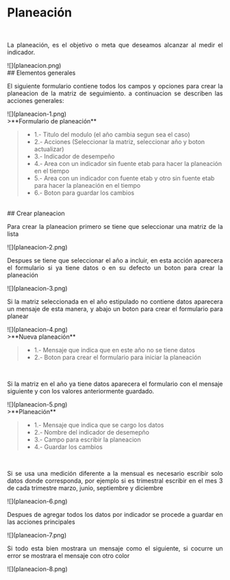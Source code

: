 # Planeación
<br>

<p style="text-align: justify;">
La planeación, es el objetivo o meta que deseamos alcanzar al medir el indicador.
</p>
![](planeacion.png)

<br>
## Elementos generales
<br>

<p style="text-align: justify;">
El siguiente formulario contiene todos los campos y opciones para crear la planeacion de la matriz de seguimiento.
a continuacion se describen las acciones generales:
</p>
![](planeacion-1.png)

<br>
>**Formulario de planeación**

> - 1.- Titulo del modulo (el año cambia segun sea el caso)
> - 2.- Acciones (Seleccionar la matriz, seleccionar año y boton actualizar)
> - 3.- Indicador de desempeño
> - 4.- Area con un indicador sin fuente etab para hacer la planeación en el tiempo 
> - 5.- Area con un indicador con fuente etab y otro sin fuente etab para hacer la planeación en el tiempo 
> - 6.- Boton para guardar los cambios

<br>
## Crear planeacion
<br>

<p style="text-align: justify;">
Para crear la planeacion primero se tiene que seleccionar una matriz de la lista
</p>
![](planeacion-2.png)

<br>
<p style="text-align: justify;">
Despues se tiene que seleccionar el año a incluir, en esta acción aparecera el formulario si ya tiene datos o en su defecto un boton para crear la planeación
</p>
![](planeacion-3.png)

<br>
<p style="text-align: justify;">
Si la matriz seleccionada en el año estipulado no contiene datos aparecera un mensaje de esta manera, y abajo un boton para crear el formulario para planear
</p>
![](planeacion-4.png)

<br>
>**Nueva planeación**

> - 1.- Mensaje que indica que en este año no se tiene datos
> - 2.- Boton para crear el formulario para iniciar la planeación

<br>
<p style="text-align: justify;">
Si la matriz en el año ya tiene datos aparecera el formulario con el mensaje siguiente y con los valores anteriormente guardado.
</p>
![](planeacion-5.png)

<br>
>**Planeación**

> - 1.- Mensaje que indica que se cargo los datos
> - 2.- Nombre del indicador de desemepño
> - 3.- Campo para escribir la planeacion
> - 4.- Guardar los cambios

<br>
<p style="text-align: justify;">
Si se usa una medición diferente a la mensual es necesario escribir solo datos donde corresponda, por ejemplo si es trimestral escribir en el mes 3 de cada trimestre marzo, junio, septiembre y diciembre
</p>
![](planeacion-6.png)

<br>
<p style="text-align: justify;">
Despues de agregar todos los datos por indicador se procede a guardar en las acciones principales
</p>
![](planeacion-7.png)
<br>
<p style="text-align: justify;">
Si todo esta bien mostrara un mensaje como el siguiente, si cocurre un error se mostrara el mensaje con otro color
</p>
![](planeacion-8.png)